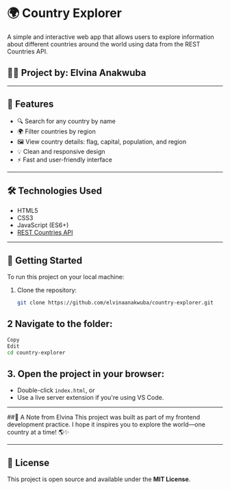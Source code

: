 # 🌍 Country Explorer

A simple and interactive web app that allows users to explore information about different countries around the world using data from the REST Countries API.

## 👩‍💻 Project by: Elvina Anakwuba

---

## 📌 Features

- 🔍 Search for any country by name
- 🌍 Filter countries by region
- 🖼️ View country details: flag, capital, population, and region
- 💡 Clean and responsive design
- ⚡ Fast and user-friendly interface

---

## 🛠️ Technologies Used

- HTML5
- CSS3
- JavaScript (ES6+)
- [REST Countries API](https://restcountries.com/)

---

## 🚀 Getting Started

To run this project on your local machine:

1. Clone the repository:
   ```bash
   git clone https://github.com/elvinaanakwuba/country-explorer.git
   ```
## 2   Navigate to the folder:

```bash
Copy
Edit
cd country-explorer
```
## 3. Open the project in your browser:

- Double-click `index.html`, or  
- Use a live server extension if you're using VS Code.

---

##💬 A Note from Elvina
This project was built as part of my frontend development practice. I hope it inspires you to explore the world—one country at a time! 🌎✨

---

## 📄 License

This project is open source and available under the **MIT License**.
